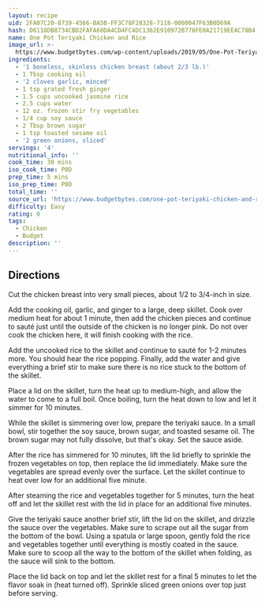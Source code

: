 ```yaml
---
layout: recipe
uid: 2FA07C20-8739-4566-BA5B-FF3C78F28328-7118-0000047F63B0D69A
hash: D6118DB8734CBD2FAFA60DA4CD4FC4DC1362E910972B778FE0A21719EEAC78B4
name: One Pot Teriyaki Chicken and Rice
image_url: >-
  https://www.budgetbytes.com/wp-content/uploads/2019/05/One-Pot-Teriyaki-Chicken-and-Rice-skillet-V1-640x854.jpg
ingredients:
  - '1 boneless, skinless chicken breast (about 2/3 lb.)'
  - 1 Tbsp cooking oil
  - '2 cloves garlic, minced'
  - 1 tsp grated fresh ginger
  - 1.5 cups uncooked jasmine rice
  - 2.5 cups water
  - 12 oz. frozen stir fry vegetables
  - 1/4 cup soy sauce
  - 2 Tbsp brown sugar
  - 1 tsp toasted sesame oil
  - '2 green onions, sliced'
servings: '4'
nutritional_info: ''
cook_time: 30 mins
iso_cook_time: P0D
prep_time: 5 mins
iso_prep_time: P0D
total_time: ''
source_url: 'https://www.budgetbytes.com/one-pot-teriyaki-chicken-and-rice/'
difficulty: Easy
rating: 0
tags:
  - Chicken
  - Budget
description: ''
---
```

## Directions

Cut the chicken breast into very small pieces, about 1/2 to 3/4-inch in size.

Add the cooking oil, garlic, and ginger to a large, deep skillet. Cook over medium heat for about 1 minute, then add the chicken pieces and continue to sauté just until the outside of the chicken is no longer pink. Do not over cook the chicken here, it will finish cooking with the rice.

Add the uncooked rice to the skillet and continue to sauté for 1-2 minutes more. You should hear the rice popping. Finally, add the water and give everything a brief stir to make sure there is no rice stuck to the bottom of the skillet.

Place a lid on the skillet, turn the heat up to medium-high, and allow the water to come to a full boil. Once boiling, turn the heat down to low and let it simmer for 10 minutes.

While the skillet is simmering over low, prepare the teriyaki sauce. In a small bowl, stir together the soy sauce, brown sugar, and toasted sesame oil. The brown sugar may not fully dissolve, but that's okay. Set the sauce aside.

After the rice has simmered for 10 minutes, lift the lid briefly to sprinkle the frozen vegetables on top, then replace the lid immediately. Make sure the vegetables are spread evenly over the surface. Let the skillet continue to heat over low for an additional five minute.

After steaming the rice and vegetables together for 5 minutes, turn the heat off and let the skillet rest with the lid in place for an additional five minutes.

Give the teriyaki sauce another brief stir, lift the lid on the skillet, and drizzle the sauce over the vegetables. Make sure to scrape out all the sugar from the bottom of the bowl. Using a spatula or large spoon, gently fold the rice and vegetables together until everything is mostly coated in the sauce. Make sure to scoop all the way to the bottom of the skillet when folding, as the sauce will sink to the bottom.

Place the lid back on top and let the skillet rest for a final 5 minutes to let the flavor soak in (heat turned off). Sprinkle sliced green onions over top just before serving.
